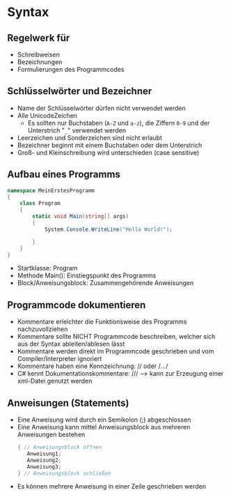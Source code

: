# Syntax

## Regelwerk für
   + Schreibweisen
   + Bezeichnungen
   + Formulierungen
   des Programmcodes

## Schlüsselwörter und Bezeichner
   + Name der Schlüsselwörter dürfen nicht verwendet werden
   + Alle UnicodeZeichen
   	 - Es sollten nur Buchstaben (`A-Z` und `a-z`), die Ziffern `0-9` und der
   	  Unterstrich "`_`" verwendet werden
   + Leerzeichen und Sonderzeichen sind nicht erlaubt
   + Bezeichner beginnt mit einem Buchstaben oder dem Unterstrich
   + Groß- und Kleinschreibung wird unterschieden (case sensitive)

## Aufbau eines Programms

```csharp
namespace MeinErstesProgramm
{
    class Program
    {
        static void Main(string[] args)
        {
            System.Console.WriteLine("Hello World!");

        }
    }
}
```

   + Startklasse: Program
   + Methode Main(): Einstiegspunkt des Programms
   + Block/Anweisungsblock: Zusammengehörende Anweisungen


## Programmcode dokumentieren

   + Kommentare erleichter die Funktionsweise des Programms nachzuvollziehen
   + Kommentare sollte NICHT Programmcode beschreiben, welcher sich aus der Syntax
     ableiten/ablesen lässt
   + Kommentare werden direkt im Programmcode geschrieben und vom
     Compiler/Interpreter ignoriert
   + Kommentare haben eine Kennzeichnung: // oder /*...*/
   + C# kennt Dokumentationskommentare: /// --> kann zur Erzeugung einer xml-Datei
     genutzt werden

## Anweisungen (Statements)

   + Eine Anweisung wird durch ein Semikolon (;) abgeschlossen
   + Eine Anweisung kann mittel Anweisungsblock aus mehreren Anweisungen bestehen
   	 ```csharp
     { // Anweisungsblock öffnen
   		Anweisung1;
   		Anweisung2;
   		Anweisung3;
   	 } // Anweisungsblock schließen
   + Es können mehrere Anweisung in einer Zeile geschrieben werden
